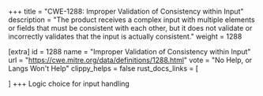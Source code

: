 +++
title = "CWE-1288: Improper Validation of Consistency within Input"
description	= "The product receives a complex input with multiple elements or fields that must be consistent with each other, but it does not validate or incorrectly validates that the input is actually consistent."
weight = 1288

[extra]
id = 1288
name = "Improper Validation of Consistency within Input"
url = "https://cwe.mitre.org/data/definitions/1288.html"
vote = "No Help, or Langs Won't Help"
clippy_helps = false
rust_docs_links = [
	
]
+++
Logic choice for input handling
